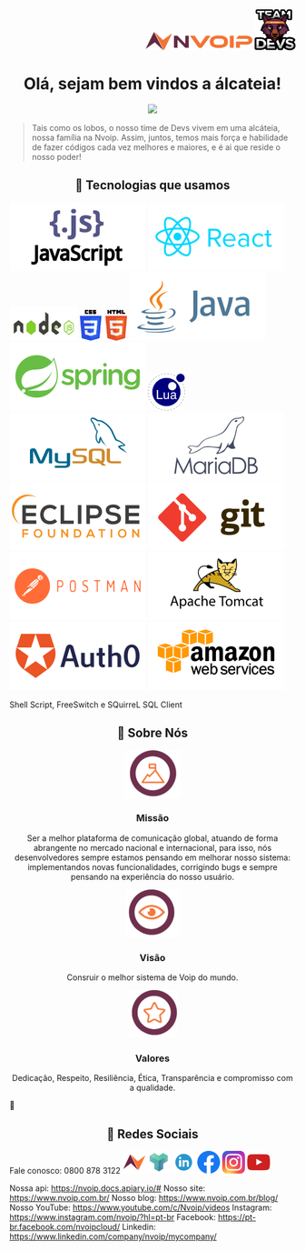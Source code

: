<div align="right"><img src="/img/logos/logo-nvoip.png" width = 188px height = 32px/>  <img src="/img/logos/logo-devs.png" width = 72px height = 72px/></div>


### 
<h1 align="center">Olá, sejam bem vindos a álcateia! </h1>

<div align="center"><img src="https://i.gifer.com/origin/9a/9a7b5dd5f43671afb591e70370b1b5b1.gif"/></div>

> Tais como os lobos, o nosso time de Devs vivem em uma alcáteia, nossa família na Nvoip. Assim, juntos, temos mais força e habilidade de fazer códigos cada vez melhores e maiores, e é ai que reside o nosso poder! 




   <h2 align="center" color="orange">🚀 Tecnologias que usamos</h2>
   
   <img src="/img/tecnologias/js.svg"/>  <img src="/img/tecnologias/react.svg"/> <img src="/img/tecnologias/node.svg" width = 120px height = 60px/> 
   <img src="/img/tecnologias/css-html.svg" height = 54px /> <img src="/img/tecnologias/java.svg"/> 
   <img src="/img/tecnologias/spring.svg" /> <img src="/img/tecnologias/lua.svg" width = 65px height = 65px/> <img src="/img/tecnologias/mysql.svg" /> 
   <img src="/img/tecnologias/mariadb.svg"/> <img src="/img/tecnologias/eclipse.svg"/> <img src="/img/tecnologias/git.svg"/> 
   <img src="/img/tecnologias/postman.svg"/> <img src="/img/tecnologias/tomcat.svg"/> <img src="/img/tecnologias/auth0.svg"/> <img src="/img/tecnologias/amazon.svg"/> 
   
   Shell Script, FreeSwitch e SQuirreL SQL Client
 
 
 
 <h2 align="center">🚀 Sobre Nós </h2>
 
 
<div align="center">
<img src="/img/logos/missao.png" height = 84px/>
<h3 color="F27435">Missão</h3>
<p>Ser a melhor plataforma de comunicação global, atuando de forma abrangente no mercado nacional e internacional, para isso, nós desenvolvedores sempre estamos pensando em melhorar nosso sistema: implementandos novas funcionalidades, corrigindo bugs e sempre pensando na experiência do nosso usuário.</p>
</div>

<div align="center">
<img src="/img/logos/visao.png" height = 84px />
<h3>Visão</h3>
<p>Consruir o melhor sistema de Voip do mundo.</p>
</div>
   
<div align="center">
<img src="/img/logos/valores.png" height = 84px />
<h3>Valores</h3>
<p>Dedicação, Respeito, Resiliência, Ética, Transparência e compromisso com a qualidade.</p>
</div>
🚀

<h2 align="center">🚀 Redes Sociais </h2>

  Fale conosco: 0800 878 3122
    <a href="https://www.nvoip.com.br/" background = "white"><img src="/img/redes-sociais/logo-nvoip-simples.png" height = 40px ></a>
    <a href="https://nvoip.docs.apiary.io/#"><img src="/img/redes-sociais/apiary.png" height = 40px ></a>
   <a href=""><img src="/img/redes-sociais/linkedin-logo.png" height = 40px ></a>
   <a href=""><img src="/img/redes-sociais/facebook-logo.png" height = 40px ></a>
   <a href=""><img src="/img/redes-sociais/instagram-logo.png" height = 40px></a>
   <a href=""><img src="/img/redes-sociais/youtube-logo.png" height = 40px></a>
  
  Nossa api: https://nvoip.docs.apiary.io/#
  Nosso site: https://www.nvoip.com.br/
  Nosso blog: https://www.nvoip.com.br/blog/
  Nosso YouTube: https://www.youtube.com/c/Nvoip/videos
  Instagram: https://www.instagram.com/nvoip/?hl=pt-br
  Facebook:  https://pt-br.facebook.com/nvoipcloud/
  Linkedin:  https://www.linkedin.com/company/nvoip/mycompany/


